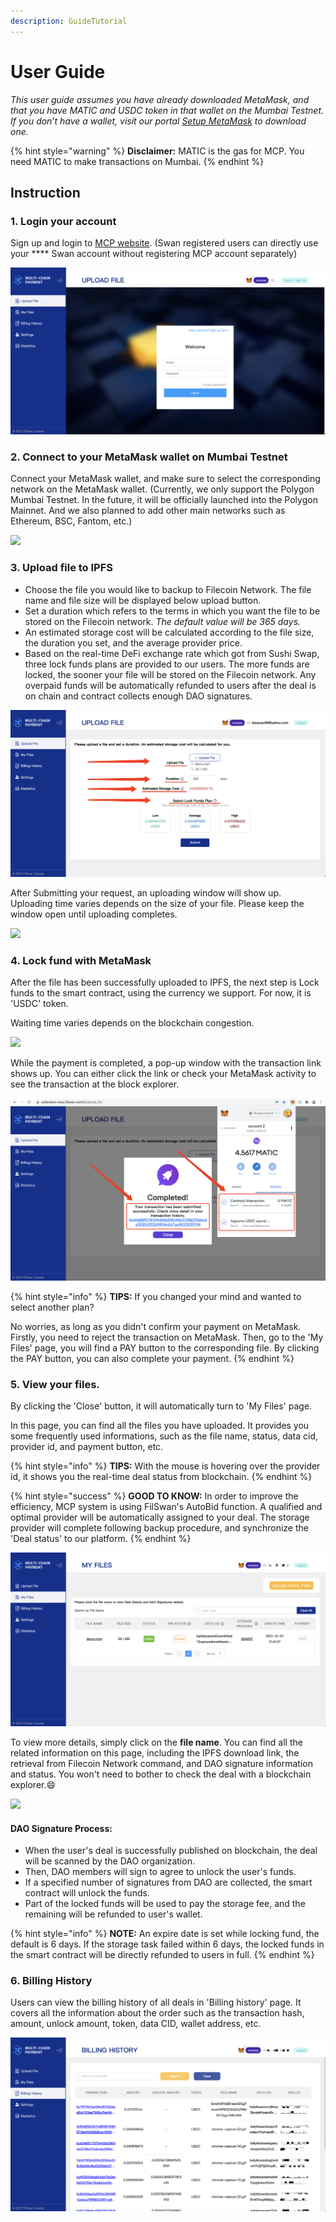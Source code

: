 ```yaml
---
description: GuideTutorial
---
```


# User Guide

_This user guide assumes you have already downloaded MetaMask, and that you have MATIC and USDC token in that wallet on the Mumbai Testnet. If you don’t have a wallet, visit our portal_ [_Setup MetaMask_](developer-quickstart/public-testnet/setup-metamask.md) _to download one._

{% hint style="warning" %}
**Disclaimer:** MATIC is the gas for MCP. You need MATIC to make transactions on Mumbai.
{% endhint %}

## **Instruction**

### **1. Login your account**

Sign up and login to [MCP website](https://calibration-mcp.filswan.com). (Swan registered users can directly use your **** Swan account without registering MCP account separately)

![](<../.gitbook/assets/image (30).png>)

### **2. Connect to your MetaMask wallet on Mumbai Testnet**

Connect your MetaMask wallet, and make sure to select the corresponding network on the MetaMask wallet. (Currently, we only support the Polygon Mumbai Testnet. In the future, it will be officially launched into the Polygon Mainnet. And we also planned to add other main networks such as Ethereum, BSC, Fantom, etc.)

![    ](<../.gitbook/assets/chrome-capture (3).gif>)

### 3. Upload file **to IPFS**

* Choose the file you would like to backup to Filecoin Network. The file name and file size will be displayed below upload button.
* Set a duration which refers to the terms in which you want the file to be stored on the Filecoin network. _The default value will be 365 days._&#x20;
* An estimated storage cost will be calculated according to the file size, the duration you set, and the average provider price.
* Based on the real-time DeFi exchange rate which got from Sushi Swap, three lock funds plans are provided to our users. The more funds are locked, the sooner your file will be stored on the Filecoin network. Any overpaid funds will be automatically refunded to users after the deal is on chain and contract collects enough DAO signatures.

![](<../.gitbook/assets/image (46).png>)

After Submitting your request, an uploading window will show up. Uploading time varies depends on the size of your file. Please keep the window open until uploading completes.

![](<../.gitbook/assets/chrome-capture (4).gif>)

### **4. Lock fund with MetaMask**

After the file has been successfully uploaded to IPFS, the next step is Lock funds to the smart contract, using the currency we support. For now, it is 'USDC' token.

Waiting time varies depends on the blockchain congestion.

![](<../.gitbook/assets/chrome-capture (5).gif>)

While the payment is completed, a pop-up window with the transaction link shows up. You can either click the link or check your MetaMask activity to see the transaction at the block explorer.

![](<../.gitbook/assets/image (45).png>)

{% hint style="info" %}
**TIPS:** If you changed your mind and wanted to select another plan?

No worries, as long as you didn't confirm your payment on MetaMask. Firstly, you need to reject the transaction on MetaMask. Then, go to the 'My Files' page, you will find a PAY button to the corresponding file. By clicking the PAY button, you can also complete your payment.
{% endhint %}

### **5. View your files.**

By clicking the 'Close' button, it will automatically turn to 'My Files' page.

In this page, you can find all the files you have uploaded. It provides you some frequently used informations, such as the file name, status, data cid, provider id, and payment button, etc.&#x20;

{% hint style="info" %}
**TIPS:** With the mouse is hovering over the provider id, it shows you the real-time deal status from blockchain.
{% endhint %}

{% hint style="success" %}
**GOOD TO KNOW:** In order to improve the efficiency, MCP system is using FilSwan's AutoBid function. A qualified and optimal provider will be automatically assigned to your deal. The storage provider will complete following backup procedure, and synchronize the 'Deal status' to our platform.
{% endhint %}

![](<../.gitbook/assets/image (34).png>)

To view more details, simply click on the **file name**. You can find all the related information on this page, including the IPFS download link, the retrieval from Filecoin Network command, and DAO signature information and status. You won't need to bother to check the deal with a blockchain explorer.:smile:

![](../.gitbook/assets/chrome-capture.gif)

#### DAO Signature Process:

* When the user's deal is successfully published on blockchain, the deal will be scanned by the DAO organization.&#x20;
* Then, DAO members will sign to agree to unlock the user's funds.&#x20;
* If a specified number of signatures from DAO are collected, the smart contract will unlock the funds.&#x20;
* Part of the locked funds will be used to pay the storage fee, and the remaining will be refunded to user's wallet.

{% hint style="info" %}
**NOTE:** An expire date is set while locking fund, the default is 6 days. If the storage task failed within 6 days, the locked funds in the smart contract will be directly refunded to users in full.
{% endhint %}

### 6. Billing History

Users can view the billing history of all deals in 'Billing history' page. It covers all the information about the order such as the transaction hash, amount, unlock amount, token, data CID, wallet address, etc.

![](<../.gitbook/assets/image (29).png>)
